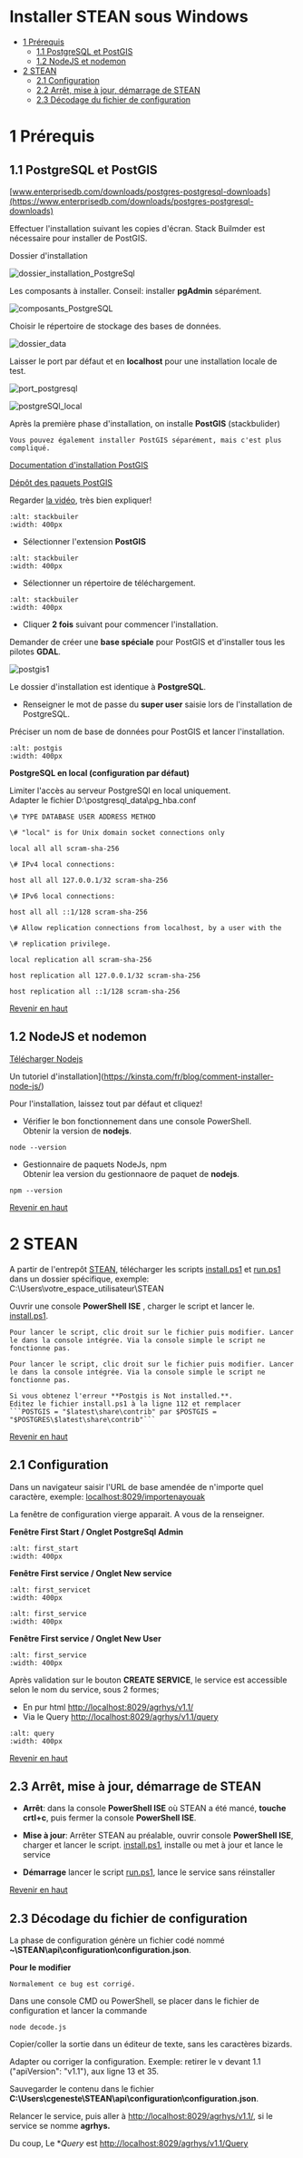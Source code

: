 # Installer STEAN sous Windows
- [1 Prérequis](#prerequis)  
  - [1.1 PostgreSQL et PostGIS](#postgresl)  
  - [1.2 NodeJS et nodemon](#nodejs)  
- [2 STEAN](#stean)  
  - [2.1 Configuration](#configuration)  
  - [2.2 Arrêt, mise à jour, démarrage de STEAN](#start)  
  - [2.3 Décodage du fichier de configuration](#decode)  

<a id="top"></a>
<a id="prerequis"></a>
# 1 Prérequis

<a id="postgresl"></a>
## 1.1 PostgreSQL et PostGIS

[www.enterprisedb.com/downloads/postgres-postgresql-downloads](https://www.enterprisedb.com/downloads/postgres-postgresql-downloads)

Effectuer l'installation suivant les copies d'écran. Stack Builmder est nécessaire pour installer de PostGIS.

Dossier d'installation

![dossier_installation_PostgreSql](dossier_install_PostgreSQL.png)

Les composants à installer. Conseil: installer **pgAdmin** séparément.

![composants_PostgreSQL](composants_PostgreSQL.png)

Choisir le répertoire de stockage des bases de données.

![dossier_data](dossier_data.png)

Laisser le port par défaut et en **localhost** pour une installation
locale de test.

![port_postgresql](port_postgresql.png)

![postgreSQl_local](postgreSQl_local.png)

Après la première phase d'installation, on installe **PostGIS** (stackbulider)  

```{note}
Vous pouvez également installer PostGIS séparément, mais c'est plus compliqué.
```
[Documentation d'installation PostGIS](https://postgis.net/documentation/getting_started/install_windows)

[Dépôt des paquets PostGIS](https://download.osgeo.org/postgis/windows/pg16/?C=M&O=D>)

Regarder [la vidéo](https://video.osgeo.org/w/57e27085-6352-43e6-b64a-c29c1dcda8ee), très bien expliquer!

```{image} stackbuiler1.png
:alt: stackbuiler
:width: 400px
```

* Sélectionner l'extension **PostGIS**  
```{image} stackbuiler2.png
:alt: stackbuiler
:width: 400px
```

* Sélectionner un répertoire de téléchargement.  
```{image} stackbuiler3.png
:alt: stackbuiler
:width: 400px
```
* Cliquer **2 fois** suivant pour commencer l'installation.

Demander de créer une **base spéciale** pour PostGIS et d'installer tous les pilotes **GDAL**.

![postgis1](postgis1.png)

Le dossier d'installation est identique à **PostgreSQL**.

* Renseigner le mot de passe du **super user** saisie lors de l'installation de PostgreSQL.

Préciser un nom de base de données pour PostGIS et lancer l'installation.

```{image} postgis2.png
:alt: postgis
:width: 400px
```
 
**PostgreSQL en local (configuration par défaut)**

Limiter l'accès au serveur PostgreSQl en local uniquement.  
Adapter le fichier D:\postgresql_data\pg_hba.conf
```
\# TYPE DATABASE USER ADDRESS METHOD

\# "local" is for Unix domain socket connections only

local all all scram-sha-256

\# IPv4 local connections:

host all all 127.0.0.1/32 scram-sha-256

\# IPv6 local connections:

host all all ::1/128 scram-sha-256

\# Allow replication connections from localhost, by a user with the

\# replication privilege.

local replication all scram-sha-256

host replication all 127.0.0.1/32 scram-sha-256

host replication all ::1/128 scram-sha-256
```
[Revenir en haut](#top)  
<a id="nodejs"></a>
## 1.2 NodeJS et nodemon

[Télécharger Nodejs](https://nodejs.org/en/download)

Un tutoriel d'installation](https://kinsta.com/fr/blog/comment-installer-node-js/)

Pour l'installation, laissez tout par défaut et cliquez!

* Vérifier le bon fonctionnement dans une console PowerShell.  
Obtenir la version de **nodejs**.
```
node --version
```
* Gestionnaire de paquets NodeJs, npm  
Obtenir lea version du gestionnaore de paquet de  **nodejs**.

```
npm --version
```
[Revenir en haut](#top) 
<a id="stean"></a>
# 2 STEAN

A partir de l'entrepôt [STEAN](<https://github.com/Mario-35/STEAN>), télécharger les scripts
[install.ps1](https://github.com/Mario-35/STEAN/blob/main/scripts/install.ps1) et [run.ps1](https://github.com/Mario-35/STEAN/blob/main/scripts/run.ps1)
dans un dossier spécifique, exemple: C:\Users\votre_espace_utilisateur\STEAN

Ouvrir une console **PowerShell ISE** , charger le script et lancer le.
[install.ps1](https://github.com/Mario-35/STEAN/blob/main/scripts/install.ps1).  

```{important}
Pour lancer le script, clic droit sur le fichier puis modifier. Lancer le dans la console intégrée. Via la console simple le script ne fonctionne pas.
```

```{tip}
Pour lancer le script, clic droit sur le fichier puis modifier. Lancer le dans la console intégrée. Via la console simple le script ne fonctionne pas.
```

````{note}
Si vous obtenez l'erreur **Postgis is Not installed.**. 
Editez le fichier install.ps1 à la ligne 112 et remplacer  
```POSTGIS = "$latest\share\contrib" par $POSTGIS = "$POSTGRES\$latest\share\contrib"```
````

[Revenir en haut](#top)  
<a id="configuration"></a>
## 2.1 Configuration 

Dans un navigateur saisir l'URL de base amendée de n'importe quel caractère, exemple:
[localhost:8029/importenayouak](http:/localhost:8029/importenayoik)

La fenêtre de configuration vierge apparait. A vous de la renseigner.

**Fenêtre First Start / Onglet PostgreSql Admin**

```{image} first_start.png
:alt: first_start
:width: 400px
```
**Fenêtre First service / Onglet New service**

```{image} first_service1.png
:alt: first_servicet
:width: 400px
```
```{image} first_service2.png
:alt: first_service
:width: 400px
```

**Fenêtre First service / Onglet New User**

```{image} first_service3.png
:alt: first_service
:width: 400px
```

Après validation sur le bouton **CREATE SERVICE**, le service est accessible selon le nom du service, sous 2 formes;  
* En pur html <http://localhost:8029/agrhys/v1.1/>
* Via le Query <http://localhost:8029/agrhys/v1.1/query>

```{image} query.png
:alt: query
:width: 400px
```

[Revenir en haut](#top)  
<a id="start"></a>
## 2.3 Arrêt, mise à jour, démarrage de STEAN

* **Arrêt**: dans la console **PowerShell ISE** où STEAN a été mancé, **touche crtl+c**, puis fermer la console **PowerShell ISE**.

* **Mise à jour**: Arrêter STEAN au préalable, ouvrir console **PowerShell ISE**, charger et lancer le script.
[install.ps1](https://github.com/Mario-35/STEAN/blob/main/scripts/install.ps1), installe ou met à jour et lance le service

* **Démarrage** lancer le script
[run.ps1](https://github.com/Mario-35/STEAN/blob/main/scripts/run.ps1), lance le service sans réinstaller

[Revenir en haut](#top)  
<a id="decode"></a>
## 2.3 Décodage du fichier de configuration

La phase de configuration génère un fichier codé nommé
**\~\STEAN\api\configuration\configuration.json**.

**Pour le modifier**
```{note}
Normalement ce bug est corrigé.
```

Dans une console CMD ou PowerShell, se placer dans le fichier de
configuration et lancer la commande
```
node decode.js
```

Copier/coller la sortie dans un éditeur de texte, sans les caractères bizards.

Adapter ou corriger la configuration. Exemple: retirer le v devant 1.1 ("apiVersion": "v1.1"), aux ligne 13 et 35.

Sauvegarder le contenu dans le fichier **C:\Users\cgeneste\STEAN\api\configuration\configuration.json**.

Relancer le service, puis aller à <http://localhost:8029/agrhys/v1.1/>, si le service se nomme **agrhys.**

Du coup, Le **Query* est <http://localhost:8029/agrhys/v1.1/Query>

